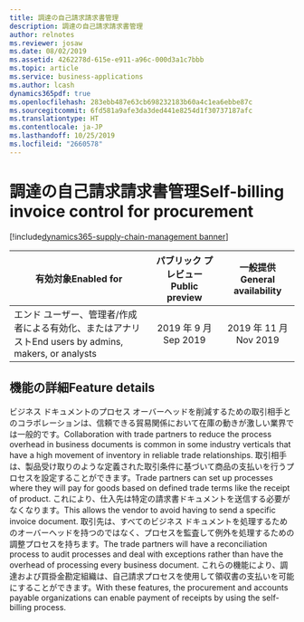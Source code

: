 ```yaml
---
title: 調達の自己請求請求書管理
description: 調達の自己請求請求書管理
author: relnotes
ms.reviewer: josaw
ms.date: 08/02/2019
ms.assetid: 4262278d-615e-e911-a96c-000d3a1c7bbb
ms.topic: article
ms.service: business-applications
ms.author: lcash
dynamics365pdf: true
ms.openlocfilehash: 283ebb487e63cb698232183b60a4c1ea6ebbe87c
ms.sourcegitcommit: 6fd581a9afe3da3ded441e8254d1f30737187afc
ms.translationtype: HT
ms.contentlocale: ja-JP
ms.lasthandoff: 10/25/2019
ms.locfileid: "2660578"
---
```

# <a name="self-billing-invoice-control-for-procurement"></a><span data-ttu-id="fc108-103">調達の自己請求請求書管理</span><span class="sxs-lookup"><span data-stu-id="fc108-103">Self-billing invoice control for procurement</span></span>
[!include[dynamics365-supply-chain-management banner](../includes/dynamics365-supply-chain-management.md)]

| <span data-ttu-id="fc108-104">有効対象</span><span class="sxs-lookup"><span data-stu-id="fc108-104">Enabled for</span></span>    |  <span data-ttu-id="fc108-105">パブリック プレビュー</span><span class="sxs-lookup"><span data-stu-id="fc108-105">Public preview</span></span> | <span data-ttu-id="fc108-106">一般提供</span><span class="sxs-lookup"><span data-stu-id="fc108-106">General availability</span></span> | 
| ---------- | :----------: |:----------: |
|<span data-ttu-id="fc108-107">エンド ユーザー、管理者/作成者による有効化、またはアナリスト</span><span class="sxs-lookup"><span data-stu-id="fc108-107">End users by admins, makers, or analysts</span></span>|<span data-ttu-id="fc108-108">2019 年 9 月</span><span class="sxs-lookup"><span data-stu-id="fc108-108">Sep 2019</span></span>| <span data-ttu-id="fc108-109">2019 年 11 月</span><span class="sxs-lookup"><span data-stu-id="fc108-109">Nov 2019</span></span>|






## <a name="feature-details"></a><span data-ttu-id="fc108-110">機能の詳細</span><span class="sxs-lookup"><span data-stu-id="fc108-110">Feature details</span></span>
<!--feature detail start -->
<span data-ttu-id="fc108-111">ビジネス ドキュメントのプロセス オーバーヘッドを削減するための取引相手とのコラボレーションは、信頼できる貿易関係において在庫の動きが激しい業界では一般的です。</span><span class="sxs-lookup"><span data-stu-id="fc108-111">Collaboration with trade partners to reduce the process overhead in business documents is common in some industry verticals that have a high movement of inventory in reliable trade relationships.</span></span> <span data-ttu-id="fc108-112">取引相手は、製品受け取りのような定義された取引条件に基づいて商品の支払いを行うプロセスを設定することができます。</span><span class="sxs-lookup"><span data-stu-id="fc108-112">Trade partners can set up processes where they will pay for goods based on defined trade terms like the receipt of product.</span></span> <span data-ttu-id="fc108-113">これにより、仕入先は特定の請求書ドキュメントを送信する必要がなくなります。</span><span class="sxs-lookup"><span data-stu-id="fc108-113">This allows the vendor to avoid having to send a specific invoice document.</span></span> <span data-ttu-id="fc108-114">取引先は、すべてのビジネス ドキュメントを処理するためのオーバーヘッドを持つのではなく、プロセスを監査して例外を処理するための調整プロセスを持ちます。</span><span class="sxs-lookup"><span data-stu-id="fc108-114">The trade partners will have a reconciliation process to audit processes and deal with exceptions rather than have the overhead of processing every business document.</span></span> <span data-ttu-id="fc108-115">これらの機能により、調達および買掛金勘定組織は、自己請求プロセスを使用して領収書の支払いを可能にすることができます。</span><span class="sxs-lookup"><span data-stu-id="fc108-115">With these features, the procurement and accounts payable organizations can enable payment of receipts by using the self-billing process.</span></span>
<!--feature detail end -->









